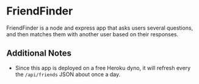 # FriendFinder

FriendFinder is a node and express app that asks users several questions, and then matches them with another user based on their responses.

## Additional Notes
- Since this app is deployed on a free Heroku dyno, it will refresh every the `/api/friends` JSON about once a day. 
